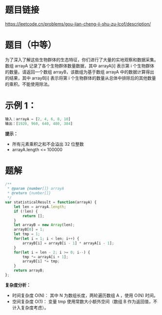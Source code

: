 # 题目链接
https://leetcode.cn/problems/gou-jian-cheng-ji-shu-zu-lcof/description/
# 题目（中等）
为了深入了解这些生物群体的生态特征，你们进行了大量的实地观察和数据采集。数组 arrayA 记录了各个生物群体数量数据，其中 arrayA[i] 表示第 i 个生物群体的数量。请返回一个数组 arrayB，该数组为基于数组 arrayA 中的数据计算得出的结果，其中 arrayB[i] 表示将第 i 个生物群体的数量从总体中排除后的其他数量的乘积。不能使用除法。
# 示例 1：
```js
输入：arrayA = [2, 4, 6, 8, 10]
输出：[1920, 960, 640, 480, 384] 
```
**提示：**
- 所有元素乘积之和不会溢出 32 位整数
- arrayA.length <= 100000

# 题解
```js
/**
 * @param {number[]} arrayA
 * @return {number[]}
 */
var statisticalResult = function(arrayA) {
    let len = arrayA.length;
    if (!len) {
        return [];
    }
    let arrayB = new Array(len);
    arrayB[0] = 1;
    let tmp = 1;
    for(let i = 1; i < len; i++) {
        arrayB[i] = arrayB[i - 1] * arrayA[i - 1];
    }
    for(let i = len - 2; i >= 0; i--) {
        tmp *= arrayA[i + 1];
        arrayB[i] *= tmp;
    }
    return arrayB;
};
```

**复杂度分析：**

- 时间复杂度 O(N)： 其中 N 为数组长度，两轮遍历数组 A ，使用 O(N) 时间。
- 空间复杂度 O(1)： 变量 tmp 使用常数大小额外空间（数组 B 作为返回值，不计入复杂度考虑）。
